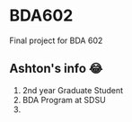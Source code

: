 # BDA602
Final project for BDA 602

## Ashton's info :joy:
1. 2nd year Graduate Student
2. BDA Program at SDSU
3. 
